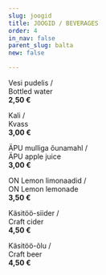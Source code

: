 ```yaml
---
slug: joogid
title: JOOGID / BEVERAGES
order: 4
in_nav: false
parent_slug: balta
new: false

---
```

Vesi pudelis /  
Bottled water  
**2,50 €**

Kali /  
Kvass  
**3,00 €**

ÄPU mulliga õunamahl /  
ÄPU apple juice  
**3,00 €**

ON Lemon limonaadid /  
ON Lemon lemonade  
**3,50 €**

Käsitöö-siider /  
Craft cider  
**4,50 €**

Käsitöö-õlu /  
Craft beer  
**4,50 €**